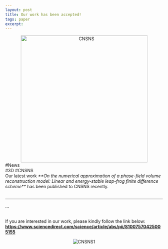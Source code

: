 ```yaml
---
layout: post
title: Our work has been accepted!
tags: paper
excerpt: 
---
```


<div align="center">
  <img src="{{ site.baseurl }}/images/leapfrog/SCIcoverCNSNS1.jpg" alt="CNSNS" height="405"/>
</div>
<div class="tooltip-container-lightblue">
  <span class="text-lightblue">#News</span>
</div><div class="tooltip-container-red"><span class="text-red">#3D</span> <span class="text-red">#CNSNS</span></div>
Our latest work <i>**On the numerical approximation of a phase-field volume reconstruction model: Linear and energy-stable leap-frog finite difference scheme**</i> has been published to CNSNS recently. <br/>
<br/>

---

...<br/>
<br/>

If you are interested in our work, please kindly follow the link below:<br/>
**<a href="https://www.sciencedirect.com/https://www.sciencedirect.com/science/article/abs/pii/S1007570425005155">https://www.sciencedirect.com/science/article/abs/pii/S1007570425005155</a>**
<div align="center">
  <img src="{{ site.baseurl }}/images/leapfrog/component.jpg" alt="CNSNS1"/>
</div>
